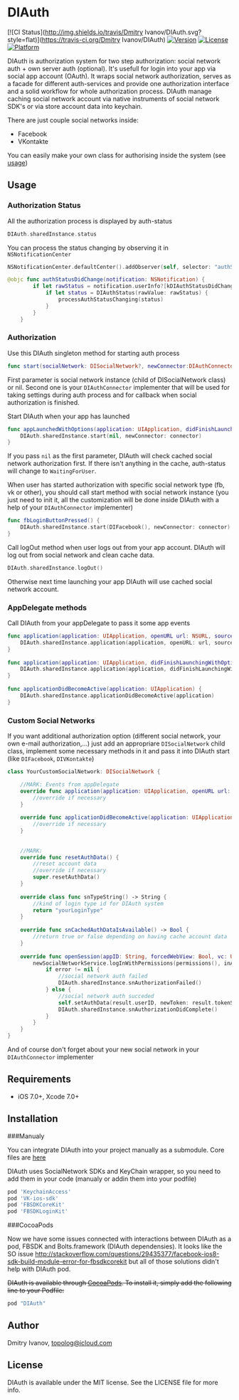 # DIAuth

[![CI Status](http://img.shields.io/travis/Dmitry Ivanov/DIAuth.svg?style=flat)](https://travis-ci.org/Dmitry Ivanov/DIAuth)
[![Version](https://img.shields.io/cocoapods/v/DIAuth.svg?style=flat)](http://cocoapods.org/pods/DIAuth)
[![License](https://img.shields.io/cocoapods/l/DIAuth.svg?style=flat)](http://cocoapods.org/pods/DIAuth)
[![Platform](https://img.shields.io/cocoapods/p/DIAuth.svg?style=flat)](http://cocoapods.org/pods/DIAuth)

 DIAuth is authorization system for two step authorization: social network auth + own server auth (optional). It's usefull for login into your app via social app account (OAuth). It wraps social network authorization, serves as a facade for different auth-services and provide one authorization interface and a solid workflow for whole authorization process. DIAuth manage caching social network account via native instruments of social network SDK's or via store account data into keychain.
 
 There are just couple social networks inside:
 - Facebook
 - VKontakte
 
You can easily make your own class for authorising inside the system (see [usage](#usage))

## Usage

### Authorization Status
All the authorization process is displayed by auth-status
```swift
DIAuth.sharedInstance.status
```

You can process the status changing by observing it in `NSNotificationCenter`
```swift
NSNotificationCenter.defaultCenter().addObserver(self, selector: "authStatusDidChange:", name: kDIAuthStatusDidChangeNotification, object: nil)

@objc func authStatusDidChange(notification: NSNotification) {
        if let rawStatus = notification.userInfo?[kDIAuthStatusDidChangeNewStatusKey] as? String {
            if let status = DIAuthStatus(rawValue: rawStatus) {
                processAuthStatusChanging(status)
            }
        }
    }
```

### Authorization
Use this DIAuth singleton method for starting auth process
```swift
func start(socialNetwork: DISocialNetwork?, newConnector:DIAuthConnector)
```
First parameter is social network instance (child of DISocialNetwork class) or nil. Second one is your `DIAuthConnector` implementer that will be used for taking settings during auth process and for callback when social authorization is finished.

Start DIAuth when your app has launched
```swift
func appLaunchedWithOptions(application: UIApplication, didFinishLaunchingWithOptions launchOptions: [NSObject: AnyObject]?) {
    DIAuth.sharedInstance.start(nil, newConnector: connector)
}
```
If you pass `nil` as the first parameter, DIAuth will check cached social network authorization first. If there isn't anything in the cache, auth-status will change to `WaitingForUser`.

When user has started authorization with specific social network type (fb, vk or other), you should call start method with social network instance (you just need to init it, all the customization will be done inside DIAuth with a help of your `DIAuthConnector` implementer)
```swift
func fbLoginButtonPressed() {
    DIAuth.sharedInstance.start(DIFacebook(), newConnector: connector)
}
```

Call logOut method when user logs out from your app account. DIAuth will log out from social network and clean cache data.
```swift
DIAuth.sharedInstance.logOut()
```
Otherwise next time launching your app DIAuth will use cached social network account.

### AppDelegate methods
Call DIAuth from your appDelegate to pass it some app events
```swift
func application(application: UIApplication, openURL url: NSURL, sourceApplication: String?, annotation: AnyObject) {
    DIAuth.sharedInstance.application(application, openURL: url, sourceApplication: sourceApplication, annotation: annotation)
}
    
func application(application: UIApplication, didFinishLaunchingWithOptions launchOptions: [NSObject: AnyObject]?) {
    DIAuth.sharedInstance.application(application, didFinishLaunchingWithOptions: launchOptions)
}
    
func applicationDidBecomeActive(application: UIApplication) {
    DIAuth.sharedInstance.applicationDidBecomeActive(application)
}
```

### Custom Social Networks
If you want additional authorization option (different social network, your own e-mail authorization,...) just add an appropriare `DISocialNetwork` child class, implement some necessary methods in it and pass it into DIAuth start (like `DIFacebook`, `DIVKontakte`)
```swift
class YourCustomSocialNetwork: DISocialNetwork {

    //MARK: Events from appDelegate
    override func application(application: UIApplication, openURL url: NSURL, sourceApplication: String?, annotation: AnyObject) -> Bool {
        //override if necessary
    }
    
    override func applicationDidBecomeActive(application: UIApplication) {
        //override if necessary
    }
    
    
    //MARK:
    override func resetAuthData() {
        //reset account data
        //override if necessary
        super.resetAuthData()
    }
    
    override class func snTypeString() -> String {
        //kind of login type id for DIAuth system
        return "yourLoginType"
    }
    
    override func snCachedAuthDataIsAvailable() -> Bool {
        //return true or false depending on having cache account data
    }
    
    override func openSession(appID: String, forcedWebView: Bool, vc: UIViewController? = nil) {
        newSocialNetworkService.logInWithPermissions(permissions(), inApp: forcedWebView, fromViewController: nil) { (result, error) -> Void in
            if error != nil {
                //social network auth failed
                DIAuth.sharedInstance.snAuthorizationFailed()
            } else {
                //social network auth succeded
                self.setAuthData(result.userID, newToken: result.tokenString, newUserName: result.userName)
                DIAuth.sharedInstance.snAuthorizationDidComplete()
            }
        }
    }
}
```
And of course don't forget about your new social network in your `DIAuthConnector` implementer

## Requirements

- iOS 7.0+, Xcode 7.0+

## Installation

###Manualy

You can integrate DIAuth into your project manually as a submodule. Core files are [here](https://github.com/DmIvanov/DIAuth/tree/master/DIAuth/DIAuth)

DIAuth uses SocialNetwork SDKs and KeyChain wrapper, so you need to add them in your code (manualy or addin them into your podfile)
```ruby
pod 'KeychainAccess'
pod 'VK-ios-sdk'
pod 'FBSDKCoreKit'
pod 'FBSDKLoginKit'
```

###CocoaPods

Now we have some issues connected with interactions between DIAuth as a pod, FBSDK and Bolts.framework (DIAuth dependensies). It looks like the SO issue http://stackoverflow.com/questions/29435377/facebook-ios8-sdk-build-module-error-for-fbsdkcorekit but all of those solutions didn't help with DIAuth pod.

~~DIAuth is available through [CocoaPods](http://cocoapods.org). To install
it, simply add the following line to your Podfile:~~

```ruby
pod "DIAuth"
```


## Author

Dmitry Ivanov, topolog@icloud.com

## License

DIAuth is available under the MIT license. See the LICENSE file for more info.
